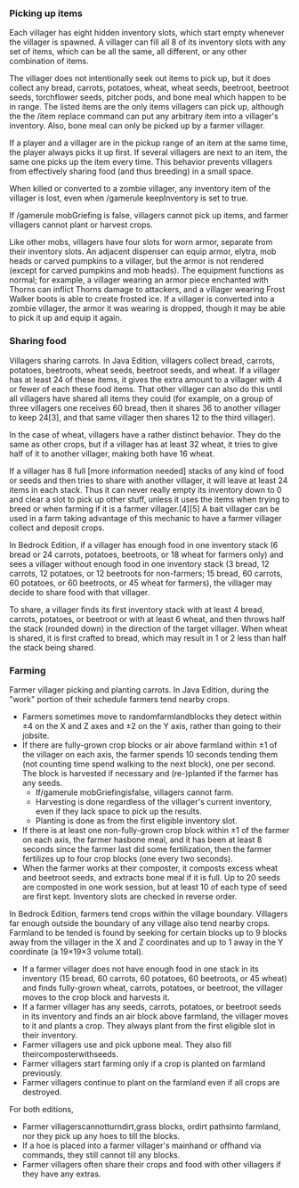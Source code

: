 ### Picking up items
Each villager has eight hidden inventory slots, which start empty whenever the villager is spawned. A villager can fill all 8 of its inventory slots with any set of items, which can be all the same, all different, or any other combination of items.

The villager does not intentionally seek out items to pick up, but it does collect any bread, carrots, potatoes, wheat, wheat seeds, beetroot, beetroot seeds, torchflower seeds, pitcher pods, and bone meal which happen to be in range. The listed items are the only items villagers can pick up, although the the /item replace command can put any arbitrary item into a villager's inventory. Also, bone meal can only be picked up by a farmer villager.

If a player and a villager are in the pickup range of an item at the same time, the player always picks it up first. If several villagers are next to an item, the same one picks up the item every time. This behavior prevents villagers from effectively sharing food (and thus breeding) in a small space.

When killed or converted to a zombie villager, any inventory item of the villager is lost, even when /gamerule keepInventory is set to true.

If /gamerule mobGriefing is false, villagers cannot pick up items, and farmer villagers cannot plant or harvest crops.

Like other mobs, villagers have four slots for worn armor, separate from their inventory slots. An adjacent dispenser can equip armor, elytra, mob heads or carved pumpkins to a villager, but the armor is not rendered (except for carved pumpkins and mob heads). The equipment functions as normal; for example, a villager wearing an armor piece enchanted with Thorns can inflict Thorns damage to attackers, and a villager wearing Frost Walker boots is able to create frosted ice. If a villager is converted into a zombie villager, the armor it was wearing is dropped, though it may be able to pick it up and equip it again.

### Sharing food
Villagers sharing carrots.
In Java Edition, villagers collect bread, carrots, potatoes, beetroots, wheat seeds, beetroot seeds, and wheat. If a villager has at least 24 of these items, it gives the extra amount to a villager with 4 or fewer of each these food items. That other villager can also do this until all villagers have shared all items they could (for example, on a group of three villagers one receives 60 bread, then it shares 36 to another villager to keep 24[3], and that same villager then shares 12 to the third villager).

In the case of wheat, villagers have a rather distinct behavior. They do the same as other crops, but if a villager has at least 32 wheat, it tries to give half of it to another villager, making both have 16 wheat.

If a villager has 8 full [more information needed] stacks of any kind of food or seeds and then tries to share with another villager, it will leave at least 24 items in each stack. Thus it can never really empty its inventory down to 0 and clear a slot to pick up other stuff, unless it uses the items when trying to breed or when farming if it is a farmer villager.[4][5] A bait villager can be used in a farm taking advantage of this mechanic to have a farmer villager collect and deposit crops.

In Bedrock Edition, if a villager has enough food in one inventory stack (6 bread or 24 carrots, potatoes, beetroots, or 18 wheat for farmers only) and sees a villager without enough food in one inventory stack (3 bread, 12 carrots, 12 potatoes, or 12 beetroots for non-farmers; 15 bread, 60 carrots, 60 potatoes, or 60 beetroots, or 45 wheat for farmers), the villager may decide to share food with that villager.

To share, a villager finds its first inventory stack with at least 4 bread, carrots, potatoes, or beetroot or with at least 6 wheat, and then throws half the stack (rounded down) in the direction of the target villager. When wheat is shared, it is first crafted to bread, which may result in 1 or 2 less than half the stack being shared.

### Farming
Farmer villager picking and planting carrots.
In Java Edition, during the "work" portion of their schedule farmers tend nearby crops. 

- Farmers sometimes move to randomfarmlandblocks they detect within ±4 on the X and Z axes and ±2 on the Y axis, rather than going to their jobsite.
- If there are fully-grown crop blocks or air above farmland within ±1 of the villager on each axis, the farmer spends 10 seconds tending them (not counting time spend walking to the next block), one per second. The block is harvested if necessary and (re-)planted if the farmer has any seeds.
	- If/gamerule mobGriefingisfalse, villagers cannot farm.
	- Harvesting is done regardless of the villager's current inventory, even if they lack space to pick up the results.
	- Planting is done as from the first eligible inventory slot.
- If there is at least one non-fully-grown crop block within ±1 of the farmer on each axis, the farmer hasbone meal, and it has been at least 8 seconds since the farmer last did some fertilization, then the farmer fertilizes up to four crop blocks (one every two seconds).
- When the farmer works at their composter, it composts excess wheat and beetroot seeds, and extracts bone meal if it is full. Up to 20 seeds are composted in one work session, but at least 10 of each type of seed are first kept. Inventory slots are checked in reverse order.

In Bedrock Edition, farmers tend crops within the village boundary. Villagers far enough outside the boundary of any village also tend nearby crops. Farmland to be tended is found by seeking for certain blocks up to 9 blocks away from the villager in the X and Z coordinates and up to 1 away in the Y coordinate (a 19×19×3 volume total).

- If a farmer villager does not have enough food in one stack in its inventory (15 bread, 60 carrots, 60 potatoes, 60 beetroots, or 45 wheat) and finds fully-grown wheat, carrots, potatoes, or beetroot, the villager moves to the crop block and harvests it.
- If a farmer villager has any seeds, carrots, potatoes, or beetroot seeds in its inventory and finds an air block above farmland, the villager moves to it and plants a crop. They always plant from the first eligible slot in their inventory.
- Farmer villagers use and pick upbone meal. They also fill theircomposterwithseeds.
- Farmer villagers start farming only if a crop is planted on farmland previously.
- Farmer villagers continue to plant on the farmland even if all crops are destroyed.

For both editions,

- Farmer villagerscannotturndirt,grass blocks, ordirt pathsinto farmland, nor they pick up any hoes to till the blocks.
- If a hoe is placed into a farmer villager's mainhand or offhand via commands, they still cannot till any blocks.
- Farmer villagers often share their crops and food with other villagers if they have any extras.

